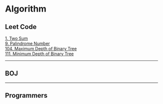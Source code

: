 # Algorithm

## Leet Code
[1. Two Sum](https://github.com/lattedy/algorithm/blob/master/src/leetcode/easy/TwoSum1.java)  
[9. Palindrome Number](https://github.com/lattedy/algorithm/tree/master/src/leetcode/easy/palindromenumber9)  
[104. Maximum Depth of Binary Tree](https://github.com/lattedy/algorithm/tree/master/src/leetcode/easy/maximumdepthofbinarytree104)  
[111. Minimum Depth of Binary Tree](https://github.com/lattedy/algorithm/tree/master/src/leetcode/easy/minimumdepthofbinarytree111)  
***
## BOJ


***
## Programmers

